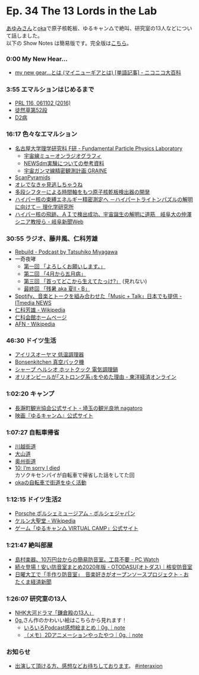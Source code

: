 # Ep. 34 The 13 Lords in the Lab

[あゆみさん](https://twitter.com/ayumisalt)と[oka](https://twitter.com/nowohyeah)で原子核乾板、ゆるキャン△で絶叫、研究室の13人などについて話しました。  
以下の Show Notes は簡易版です。完全版は[こちら](https://interaxion-podcast.github.io/34)。
### 0:00 My New Hear...

- [my new gear...とは (マイニューギアとは) [単語記事] - ニコニコ大百科](https://dic.nicovideo.jp/a/my%20new%20gear...)

### 3:55 エマルションはじめるまで

- [PRL 116, 061102 (2016)](https://journals.aps.org/prl/abstract/10.1103/PhysRevLett.116.061102)
- [徒然草第52段](https://www2.yamanashi-ken.ac.jp/~itoyo/tsuredure/turedure050_099/turedure052.htm)
- [D2病](https://twitter.com/search?q=D2%E7%97%85)

### 16:17 色々なエマルション

- [名古屋大学理学研究科 F研 - Fundamental Particle Physics Laboratory](https://flab.phys.nagoya-u.ac.jp/)
  - [宇宙線ミューオンラジオグラフィ](https://flab.phys.nagoya-u.ac.jp/2011/appli/muon/)
  - [NEWSdm実験についての参考資料](https://flab.phys.nagoya-u.ac.jp/2011/experiment/dm/newsdmref/)
  - [宇宙ガンマ線精密観測計画 GRAINE](https://flab.phys.nagoya-u.ac.jp/2011/appli/graine/)
- [ScanPyramids](http://www.scanpyramids.org/index-ja.html)
- [オレでなきゃ見逃しちゃうね](https://dic.pixiv.net/a/%E5%9B%A3%E9%95%B7%E3%81%AE%E6%89%8B%E5%88%80%E3%82%92%E8%A6%8B%E9%80%83%E3%81%95%E3%81%AA%E3%81%8B%E3%81%A3%E3%81%9F%E4%BA%BA)
- [多段シフターによる時間軸をもつ原子核乾板検出器の開発](https://www.jstage.jst.go.jp/article/butsuri/72/10/72_734/_article/-char/ja/)
- [ハイパー核の束縛エネルギー精密測定へ －ハイパートライトンパズルの解明に向けて－ 理化学研究所](https://www.riken.jp/press/2021/20210914_3/index.html)
- [ハイパー核の飛跡、ＡＩで検出成功、宇宙誕生の解明に道筋　岐阜大の仲澤シニア教授ら - 岐阜新聞Web](https://www.gifu-np.co.jp/articles/-/16354)

### 30:55 ラジオ、藤井風、仁科芳雄

- [Rebuild - Podcast by Tatsuhiko Miyagawa](https://rebuild.fm/)
- 一奇夜哮
  - [第一回 「よろしくお願いします。」](https://youtu.be/teBXkThXVN8)
  - [第二回 「4月から五月病」](https://youtu.be/d8bubFrNFJg)
  - [第三回 「首ってどこから生えてたっけ?」](https://www.youtube.com/watch?v=EJlVtYNqG0M) (見れない)
  - [最終回 「残暑 aka 夏Ⅱ・B」](https://youtu.be/2y2d65wbMnA)
- [Spotify、音楽とトークを組み合わせた「Music + Talk」日本でも提供 - ITmedia NEWS](https://www.itmedia.co.jp/news/articles/2108/19/news077.html)
- [仁科芳雄 - Wikipedia](https://ja.wikipedia.org/wiki/%E4%BB%81%E7%A7%91%E8%8A%B3%E9%9B%84)
- [仁科会館ホームページ](http://www.kagaku.nishina.town.satosho.okayama.jp/)
- [AFN - Wikipedia](https://ja.wikipedia.org/wiki/AFN)

### 46:30 ドイツ生活

- [アイリスオーヤマ 低温調理器](https://amzn.to/3HxwFqg)
- [Bonsenkitchen 真空パック機](https://amzn.to/3J5ctMU)  
- [シャープ ヘルシオ ホットクック 電気調理鍋](https://amzn.to/34gNPKo)
- [オリオンビールが｢ストロング系｣をやめた理由 - 東洋経済オンライン](https://toyokeizai.net/articles/-/393679)

### 1:02:20 キャンプ

- [長瀞町観光協会公式サイト - 埼玉の観光良地 nagatoro](https://www.nagatoro.gr.jp/)
- [映画『ゆるキャン△』公式サイト](https://yurucamp.jp/cinema/)

### 1:07:27 自転車帰省

- [川越街道](https://ja.wikipedia.org/wiki/%E5%B7%9D%E8%B6%8A%E8%A1%97%E9%81%93)
- [大山道](https://ja.wikipedia.org/wiki/%E5%A4%A7%E5%B1%B1%E9%81%93)
- [奥州街道](https://ja.wikipedia.org/wiki/%E5%A5%A5%E5%B7%9E%E8%A1%97%E9%81%93)
- [10: I’m sorry I died](https://interaxion-podcast.github.io/10)  
  カソクキセンパイが自転車で帰省した話をしてた回
- [okaの自転車で街道をゆく活動](https://twitter.com/nowohyeah/status/1476044369149194242)

### 1:12:15 ドイツ生活2

- [Porsche ポルシェミュージアム - ポルシェジャパン](https://www.porsche.com/japan/jp/aboutporsche/porschemuseum/)
- [ケルン大聖堂 - Wikipedia](https://ja.wikipedia.org/wiki/%E3%82%B1%E3%83%AB%E3%83%B3%E5%A4%A7%E8%81%96%E5%A0%82)
- [ゲーム「ゆるキャン△ VIRTUAL CAMP」公式サイト](https://yurucamp-v.com/)

### 1:21:47 絶叫部屋

- [島村楽器、10万円台からの簡易防音室。工具不要 - PC Watch](https://pc.watch.impress.co.jp/docs/news/1373973.html)
- [続々登場！安い防音室まとめ2020年版 - OTODASU(オトダス)｜格安防音室](https://otodasu.jp/bouonsitu-yasui/)
- [日曜大工で「手作り防音室」　音楽好きがオープンソースプロジェクト - おたくま経済新聞](https://otakei.otakuma.net/archives/2021102708.html)

### 1:26:07 研究室の13人

- [NHK大河ドラマ「鎌倉殿の13人」](https://www.nhk.or.jp/kamakura13/)
- [0g.](https://twitter.com/trickolo)さん作のかわいい絵はこちらから見れます！
  - [いろいろPodcast感想絵まとめ｜0g.｜note](https://note.com/0gdot/n/ne0344376b8d4)
  - [（メモ）2Dアニメーションやったやつ｜0g.｜note](https://note.com/0gdot/n/n6f50c73764a0)

### お知らせ

- [出演して頂ける方、感想などお待ちしております](https://interaxion-podcast.github.io/feedback/)。 [#interaxion](https://twitter.com/hashtag/interaxion)
